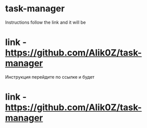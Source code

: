 # task-manager

Instructions follow the link and it will be
# link    - https://github.com/Alik0Z/task-manager

Инструкция перейдите по ссылке и будет
# link    - https://github.com/Alik0Z/task-manager
